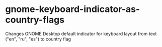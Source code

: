 # gnome-keyboard-indicator-as-country-flags
Changes GNOME Desktop default indicator for keyboard layout from text ("en", "ru", "es") to country flag
